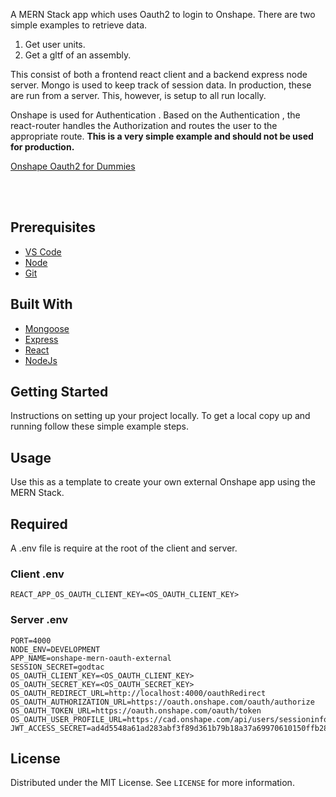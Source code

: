 
  <p align="left">
    A MERN Stack app which uses Oauth2 to login to Onshape. There are two simple examples to retrieve data. 
    <ol>
    <li>Get user units.</li>
    <li>Get a gltf of an assembly.</li>
    </ol>
  </p>
  
  <p>
  This consist of both a frontend react client and a backend express node server. Mongo is used to keep track of session data. In production, these are run from a server. This, however, is setup to all run locally.
  </p>

  <p>
  Onshape is used for Authentication . Based on the Authentication , the react-router handles the Authorization and routes the user to the appropriate route. <b>This is a very simple example and should not be used for production.</b>
  </p>

  [Onshape Oauth2 for Dummies](https://docs.google.com/document/d/1LOu7EGSaq0INMa6WeeXJHs7M6eNUR1J8L1oabaFkexg/edit?usp=sharing)

<br />
<br />

<!-- PREREQUISITES -->

## Prerequisites

- [VS Code](https://code.visualstudio.com/)
- [Node](https://nodejs.org/en/)
- [Git](https://git-scm.com/downloads)

<!-- BUILT WITH -->

## Built With

- [Mongoose](https://mongoosejs.com/)
- [Express](https://expressjs.com/)
- [React](https://reactjs.org/)
- [NodeJs](https://nodejs.org/en/)

<!-- GETTING STARTED -->

## Getting Started

Instructions on setting up your project locally.
To get a local copy up and running follow these simple example steps.

<!-- USAGE EXAMPLES -->

## Usage

Use this as a template to create your own external Onshape app using the MERN Stack.

## Required

A .env file is require at the root of the client and server.

### Client .env

```
REACT_APP_OS_OAUTH_CLIENT_KEY=<OS_OAUTH_CLIENT_KEY>
```

### Server .env

```
PORT=4000
NODE_ENV=DEVELOPMENT
APP_NAME=onshape-mern-oauth-external
SESSION_SECRET=godtac
OS_OAUTH_CLIENT_KEY=<OS_OAUTH_CLIENT_KEY>
OS_OAUTH_SECRET_KEY=<OS_OAUTH_SECRET_KEY>
OS_OAUTH_REDIRECT_URL=http://localhost:4000/oauthRedirect
OS_OAUTH_AUTHORIZATION_URL=https://oauth.onshape.com/oauth/authorize
OS_OAUTH_TOKEN_URL=https://oauth.onshape.com/oauth/token
OS_OAUTH_USER_PROFILE_URL=https://cad.onshape.com/api/users/sessioninfo
JWT_ACCESS_SECRET=ad4d5548a61ad283abf3f89d361b79b18a37a69970610150ffb2895917f2b71bea
```


<!-- LICENSE -->

## License

Distributed under the MIT License. See `LICENSE` for more information.

